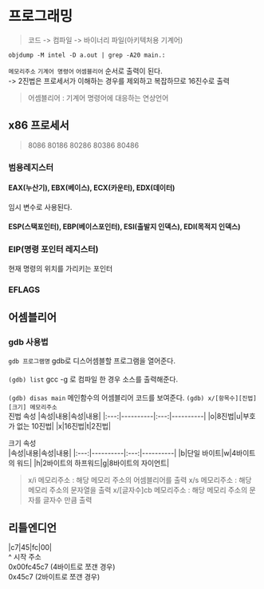 # 프로그래밍
> 코드 -> 컴파일 -> 바이너리 파일(아키텍처용 기계어)

```objdump -M intel -D a.out | grep -A20 main.:```

`메모리주소` `기계어 명령어` `어셈블리어` 순서로 출력이 된다.  
-> 2진법은 프로세서가 이해하는 경우를 제외하고 복잡하므로 16진수로 출력
> 어셈블리어 : 기계어 명령어에 대응하는 연상언어

## x86 프로세서
> 8086 80186 80286 80386 80486

### 범용레지스터
#### EAX(누산기), EBX(베이스), ECX(카운터), EDX(데이터)
임시 변수로 사용된다.
#### ESP(스택포인터), EBP(베이스포인터), ESI(출발지 인덱스), EDI(목적지 인덱스)
### EIP(명령 포인터 레지스터)
현재 명령의 위치를 가리키는 포인터
### EFLAGS
  
## 어셈블리어
### gdb 사용법
```gdb 프로그램명```
gdb로 디스어셈블할 프로그램을 열어준다.<br><br>
```(gdb) list```
gcc -g 로 컴파일 한 경우 소스를 출력해준다.<br><br>
```(gdb) disas main```
메인함수의 어셈블리어 코드를 보여준다.
```(gdb) x/[항목수][진법][크기] 메모리주소```  
진법 속성
|속성|내용|속성|내용|
|:---:|----------|:---:|----------|
|o|8진법|u|부호가 없는 10진법|
|x|16진법|t|2진법|  

크기 속성  
|속성|내용|속성|내용|
|:---:|----------|:---:|----------|
|b|단일 바이트|w|4바이트의 워드|
|h|2바이트의 하프워드|g|8바이트의 자이언트|


> x/i 메모리주소 : 해당 메모리 주소의 어셈블리어를 출력
> x/s 메모리주소 : 해당 메모리 주소의 문자열을 출력 
> x/[글자수]cb 메모리주소 : 해당 메모리 주소의 문자를 글자수 만큼 출력

## 리틀엔디언
|c7|45|fc|00|  
^ 시작 주소  
0x00fc45c7 (4바이트로 쪼갠 경우)  
0x45c7 (2바이트로 쪼갠 경우)  



